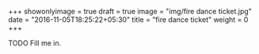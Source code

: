 +++
showonlyimage = true
draft = true
image = "img/fire dance ticket.jpg"
date = "2016-11-05T18:25:22+05:30"
title = "fire dance ticket"
weight = 0
+++

TODO Fill me in.

